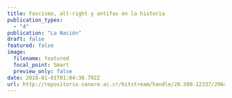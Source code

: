 ```yaml
---
title: Fascismo, alt-right y antifas en la historia
publication_types:
  - "4"
publication: "La Nación"
draft: false
featured: false
image:
  filename: featured
  focal_point: Smart
  preview_only: false
date: 2018-01-01T01:04:38.792Z
url: http://repositorio.conare.ac.cr/bitstream/handle/20.500.12337/2964/Estado_actual_controles_legales_conductas_indebidas%20_administracion_publica.pdf?sequence=1
---
```


